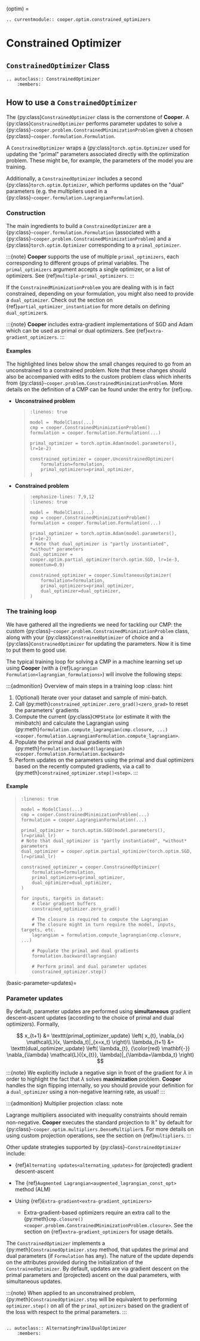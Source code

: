 (optim) =


```{eval-rst}
.. currentmodule:: cooper.optim.constrained_optimizers
```

# Constrained Optimizer


## `ConstrainedOptimizer` Class

```{eval-rst}
.. autoclass:: ConstrainedOptimizer
    :members:
```

## How to use a `ConstrainedOptimizer`

The {py:class}`ConstrainedOptimizer` class is the cornerstone of **Cooper**. A
{py:class}`ConstrainedOptimizer` performs parameter updates to solve a
{py:class}`~cooper.problem.ConstrainedMinimizationProblem` given a chosen
{py:class}`~cooper.formulation.Formulation`.

A `ConstrainedOptimizer` wraps a {py:class}`torch.optim.Optimizer`
used for updating the "primal" parameters associated directly with the
optimization problem. These might be, for example, the parameters of the model
you are training.

Additionally, a `ConstrainedOptimizer` includes a second
{py:class}`torch.optim.Optimizer`, which performs updates on the "dual"
parameters (e.g. the multipliers used in a
{py:class}`~cooper.formulation.LagrangianFormulation`).

### Construction

The main ingredients to build a `ConstrainedOptimizer` are a
{py:class}`~cooper.formulation.Formulation` (associated with a
{py:class}`~cooper.problem.ConstrainedMinimizationProblem`) and a
{py:class}`torch.optim.Optimizer` corresponding to a `primal_optimizer`.

:::{note}
**Cooper** supports the use of multiple `primal_optimizers`, each
corresponding to different groups of primal variables. The
`primal_optimizers` argument accepts a single optimizer, or a list
of optimizers. See {ref}`multiple-primal_optimizers`.
:::

If the `ConstrainedMinimizationProblem` you are dealing with is in fact
constrained, depending on your formulation, you might also need to provide a
`dual_optimizer`. Check out the section on {ref}`partial_optimizer_instantiation`
for more details on defining `dual_optimizer`s.

:::{note}
**Cooper** includes extra-gradient implementations of SGD and Adam which can
be used as primal or dual optimizers. See {ref}`extra-gradient_optimizers`.
:::

#### Examples

The highlighted lines below show the small changes required to go from an
unconstrained to a constrained problem. Note that these changes should also be
accompanied with edits to the custom problem class which inherits from
{py:class}`~cooper.problem.ConstrainedMinimizationProblem`. More details on
the definition of a CMP can be found under the entry for {ref}`cmp`.

- **Unconstrained problem**

  > ```{code-block} python
  > :linenos: true
  >
  > model =  ModelClass(...)
  > cmp = cooper.ConstrainedMinimizationProblem()
  > formulation = cooper.formulation.Formulation(...)
  >
  > primal_optimizer = torch.optim.Adam(model.parameters(), lr=1e-2)
  >
  > constrained_optimizer = cooper.UnconstrainedOptimizer(
  >     formulation=formulation,
  >     primal_optimizers=primal_optimizer,
  > )
  > ```

- **Constrained problem**

  > ```{code-block} python
  > :emphasize-lines: 7,9,12
  > :linenos: true
  >
  > model =  ModelClass(...)
  > cmp = cooper.ConstrainedMinimizationProblem()
  > formulation = cooper.formulation.Formulation(...)
  >
  > primal_optimizer = torch.optim.Adam(model.parameters(), lr=1e-2)
  > # Note that dual_optimizer is "partly instantiated", *without* parameters
  > dual_optimizer = cooper.optim.partial_optimizer(torch.optim.SGD, lr=1e-3, momentum=0.9)
  >
  > constrained_optimizer = cooper.SimultaneousOptimizer(
  >     formulation=formulation,
  >     primal_optimizers=primal_optimizer,
  >     dual_optimizer=dual_optimizer,
  > )
  > ```

### The training loop

We have gathered all the ingredients we need for tackling our CMP: the
custom {py:class}`~cooper.problem.ConstrainedMinimizationProblem` class, along
with your {py:class}`ConstrainedOptimizer` of choice and a
{py:class}`ConstrainedOptimizer` for updating the parameters. Now it is time to
put them to good use.

The typical training loop for solving a CMP in a machine learning set up using
**Cooper** (with a {ref}`Lagrangian Formulation<lagrangian_formulations>`)
will involve the following steps:

:::{admonition} Overview of main steps in a training loop
:class: hint

1. (Optional) Iterate over your dataset and sample of mini-batch.
2. Call {py:meth}`constrained_optimizer.zero_grad()<zero_grad>` to reset the parameters' gradients
3. Compute the current {py:class}`CMPState` (or estimate it with the minibatch) and calculate the Lagrangian using {py:meth}`formulation.compute_lagrangian(cmp.closure, ...)<cooper.formulation.LagrangianFormulation.compute_lagrangian>`.
4. Populate the primal and dual gradients with {py:meth}`formulation.backward(lagrangian)<cooper.formulation.Formulation.backward>`
5. Perform updates on the parameters using the primal and dual optimizers based on the recently computed gradients, via a call to {py:meth}`constrained_optimizer.step()<step>`.
:::

#### Example

> ```{code-block} python
> :linenos: true
>
> model = ModelClass(...)
> cmp = cooper.ConstrainedMinimizationProblem(...)
> formulation = cooper.LagrangianFormulation(...)
>
> primal_optimizer = torch.optim.SGD(model.parameters(), lr=primal_lr)
> # Note that dual_optimizer is "partly instantiated", *without* parameters
> dual_optimizer = cooper.optim.partial_optimizer(torch.optim.SGD, lr=primal_lr)
>
> constrained_optimizer = cooper.ConstrainedOptimizer(
>     formulation=formulation,
>     primal_optimizers=primal_optimizer,
>     dual_optimizer=dual_optimizer,
> )
>
> for inputs, targets in dataset:
>     # Clear gradient buffers
>     constrained_optimizer.zero_grad()
>
>     # The closure is required to compute the Lagrangian
>     # The closure might in turn require the model, inputs, targets, etc.
>     lagrangian = formulation.compute_lagrangian(cmp.closure, ...)
>
>     # Populate the primal and dual gradients
>     formulation.backward(lagrangian)
>
>     # Perform primal and dual parameter updates
>     constrained_optimizer.step()
> ```

(basic-parameter-updates)=

### Parameter updates

By default, parameter updates are performed using **simultaneous** gradient
descent-ascent updates (according to the choice of primal and dual optimizers).
Formally,

$$
x_{t+1} &= \texttt{primal_optimizer_update} \left( x_{t}, \nabla_{x} \mathcal{L}(x, \lambda_t)|_{x=x_t} \right)\\
\lambda_{t+1} &= \texttt{dual_optimizer_update} \left( \lambda_{t}, {\color{red} \mathbf{-}} \nabla_{\lambda} \mathcal{L}({x_{t}}, \lambda)|_{\lambda=\lambda_t} \right)
$$

:::{note}
We explicitly include a negative sign in front of the gradient for
$\lambda$ in order to highlight the fact that $\lambda$ solves
**maximization** problem. **Cooper** handles the sign flipping internally, so
you should provide your definition for a `dual_optimizer` using a non-negative
learning rate, as usual!
:::

:::{admonition} Multiplier projection
:class: note

Lagrange multipliers associated with inequality constraints should remain
non-negative. **Cooper** executes the standard projection to
$\mathbb{R}^{+}$ by default for
{py:class}`~cooper.optim.multipliers.DenseMultiplier`s. For more details
on using custom projection operations, see the section on {ref}`multipliers`.
:::

Other update strategies supported by {py:class}`~ConstrainedOptimizer` include:

- {ref}`Alternating updates<alternating_updates>` for (projected) gradient descent-ascent

- The {ref}`Augmented Lagrangian<augmented_lagrangian_const_opt>` method (ALM)

- Using {ref}`Extra-gradient<extra-gradient_optimizers>`

  - Extra-gradient-based optimizers require an extra call to the
    {py:meth}`cmp.closure()<cooper.problem.ConstrainedMinimizationProblem.closure>`.
    See the section on {ref}`extra-gradient_optimizers` for usage details.

The `ConstrainedOptimizer` implements a {py:meth}`ConstrainedOptimizer.step`
method, that updates the primal and dual parameters (if `Formulation` has any).
The nature of the update depends on the attributes provided during the
initialization of the `ConstrainedOptimizer`. By default, updates are via
gradient descent on the primal parameters and (projected) ascent
on the dual parameters, with simultaneous updates.

:::{note}
When applied to an unconstrained problem, {py:meth}`ConstrainedOptimizer.step`
will be equivalent to performing `optimizer.step()` on all of the
`primal_optimizers` based on the gradient of the loss with respect to the
primal parameters.
:::

```{include} additional_features.md
```

```{eval-rst}
.. autoclass:: AlternatingPrimalDualOptimizer
    :members:
```
